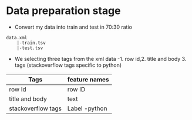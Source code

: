 # Data preparation stage

- Convert my data into train and test in 70:30 ratio
```
data.xml
    |-train.tsv
    |-test.tsv

```
- We selecting three tags from the xml data -1. row id,2. title and body 3. tags (stackoverflow tags specific to python)


|Tags|feature names|
|-|-|
|row Id| row ID|
|title and body |text|
|stackoverflow tags |Label -python| 